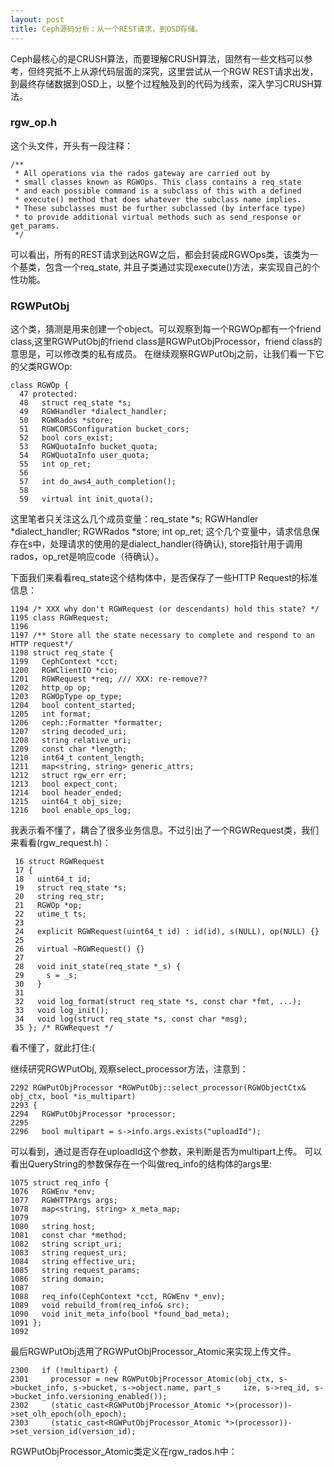 ```yaml
---
layout: post
title: Ceph源码分析：从一个REST请求，到OSD存储。
---
```


Ceph最核心的是CRUSH算法，而要理解CRUSH算法，固然有一些文档可以参考，但终究抵不上从源代码层面的深究，这里尝试从一个RGW REST请求出发，到最终存储数据到OSD上，以整个过程触及到的代码为线索，深入学习CRUSH算法。

### rgw_op.h
这个头文件，开头有一段注释：
```
/**
 * All operations via the rados gateway are carried out by
 * small classes known as RGWOps. This class contains a req_state
 * and each possible command is a subclass of this with a defined
 * execute() method that does whatever the subclass name implies.
 * These subclasses must be further subclassed (by interface type)
 * to provide additional virtual methods such as send_response or get_params.
 */
```
可以看出，所有的REST请求到达RGW之后，都会封装成RGWOps类，该类为一个基类，包含一个req_state, 并且子类通过实现execute()方法，来实现自己的个性功能。

### RGWPutObj
这个类，猜测是用来创建一个object。可以观察到每一个RGWOp都有一个friend class,这里RGWPutObj的friend class是RGWPutObjProcessor，friend class的意思是，可以修改类的私有成员。
在继续观察RGWPutObj之前，让我们看一下它的父类RGWOp:
```
class RGWOp {
  47 protected:
  48   struct req_state *s;
  49   RGWHandler *dialect_handler;
  50   RGWRados *store;
  51   RGWCORSConfiguration bucket_cors;
  52   bool cors_exist;
  53   RGWQuotaInfo bucket_quota;
  54   RGWQuotaInfo user_quota;
  55   int op_ret;
  56
  57   int do_aws4_auth_completion();
  58
  59   virtual int init_quota();
```
这里笔者只关注这么几个成员变量：req_state *s; RGWHandler *dialect_handler; RGWRados *store; int op_ret;
这个几个变量中，请求信息保存在s中，处理请求的使用的是dialect_handler(待确认), store指针用于调用rados，op_ret是响应code（待确认）。

下面我们来看看req_state这个结构体中，是否保存了一些HTTP Request的标准信息：
```
1194 /* XXX why don't RGWRequest (or descendants) hold this state? */
1195 class RGWRequest;
1196
1197 /** Store all the state necessary to complete and respond to an HTTP request*/
1198 struct req_state {
1199   CephContext *cct;
1200   RGWClientIO *cio;
1201   RGWRequest *req; /// XXX: re-remove??
1202   http_op op;
1203   RGWOpType op_type;
1204   bool content_started;
1205   int format;
1206   ceph::Formatter *formatter;
1207   string decoded_uri;
1208   string relative_uri;
1209   const char *length;
1210   int64_t content_length;
1211   map<string, string> generic_attrs;
1212   struct rgw_err err;
1213   bool expect_cont;
1214   bool header_ended;
1215   uint64_t obj_size;
1216   bool enable_ops_log;
```
我表示看不懂了，耦合了很多业务信息。不过引出了一个RGWRequest类，我们来看看(rgw_request.h)：
```
 16 struct RGWRequest
 17 {
 18   uint64_t id;
 19   struct req_state *s;
 20   string req_str;
 21   RGWOp *op;
 22   utime_t ts;
 23
 24   explicit RGWRequest(uint64_t id) : id(id), s(NULL), op(NULL) {}
 25
 26   virtual ~RGWRequest() {}
 27
 28   void init_state(req_state *_s) {
 29     s = _s;
 30   }
 31
 32   void log_format(struct req_state *s, const char *fmt, ...);
 33   void log_init();
 34   void log(struct req_state *s, const char *msg);
 35 }; /* RGWRequest */
```
看不懂了，就此打住:(

继续研究RGWPutObj, 观察select_processor方法，注意到：
```
2292 RGWPutObjProcessor *RGWPutObj::select_processor(RGWObjectCtx& obj_ctx, bool *is_multipart)
2293 {
2294   RGWPutObjProcessor *processor;
2295
2296   bool multipart = s->info.args.exists("uploadId");
```
可以看到，通过是否存在uploadId这个参数，来判断是否为multipart上传。
可以看出QueryString的参数保存在一个叫做req_info的结构体的args里:
```
1075 struct req_info {
1076   RGWEnv *env;
1077   RGWHTTPArgs args;
1078   map<string, string> x_meta_map;
1079
1080   string host;
1081   const char *method;
1082   string script_uri;
1083   string request_uri;
1084   string effective_uri;
1085   string request_params;
1086   string domain;
1087
1088   req_info(CephContext *cct, RGWEnv *_env);
1089   void rebuild_from(req_info& src);
1090   void init_meta_info(bool *found_bad_meta);
1091 };
1092
```
最后RGWPutObj选用了RGWPutObjProcessor_Atomic来实现上传文件。
```
2300   if (!multipart) {
2301     processor = new RGWPutObjProcessor_Atomic(obj_ctx, s->bucket_info, s->bucket, s->object.name, part_s     ize, s->req_id, s->bucket_info.versioning_enabled());
2302     (static_cast<RGWPutObjProcessor_Atomic *>(processor))->set_olh_epoch(olh_epoch);
2303     (static_cast<RGWPutObjProcessor_Atomic *>(processor))->set_version_id(version_id);
```

RGWPutObjProcessor_Atomic类定义在rgw_rados.h中：
```

```

